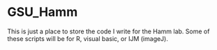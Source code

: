 # GSU_Hamm

This is just a place to store the code I write for the Hamm lab. Some of these scripts will be for R, visual basic, or IJM (imageJ).
